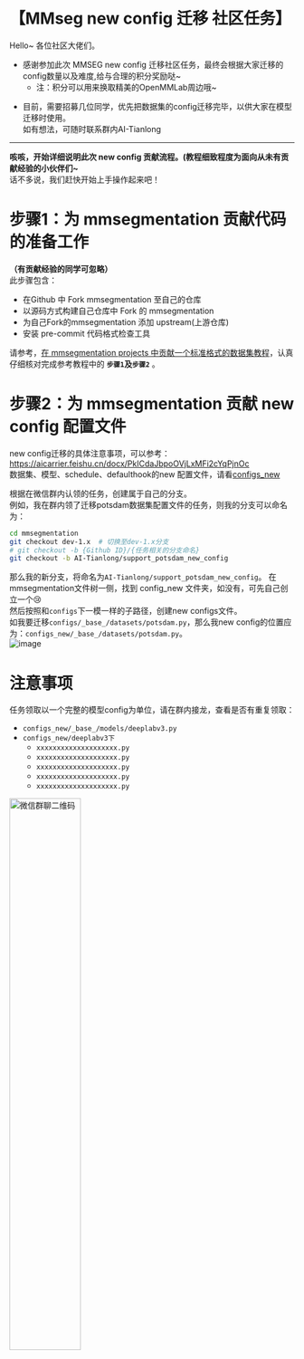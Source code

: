 # 【MMseg new config 迁移 社区任务】
Hello~ 各位社区大佬们。  
- 感谢参加此次 MMSEG new config 迁移社区任务，最终会根据大家迁移的config数量以及难度,给与合理的积分奖励哒~    
  - 注：积分可以用来换取精美的OpenMMLab周边哦~  
+ 目前，需要招募几位同学，优先把数据集的config迁移完毕，以供大家在模型迁移时使用。  
如有想法，可随时联系群内AI-Tianlong
---
**咳咳，开始详细说明此次 new config 贡献流程。(教程细致程度为面向从未有贡献经验的小伙伴们~**  
话不多说，我们赶快开始上手操作起来吧！
# 步骤1：为 mmsegmentation 贡献代码的准备工作   
**（有贡献经验的同学可忽略）**  
此步骤包含：
- 在Github 中 Fork mmsegmentation 至自己的仓库
- 以源码方式构建自己仓库中 Fork 的 mmsegmentation
- 为自己Fork的mmsegmentation 添加 upstream(上游仓库)
- 安装 pre-commit 代码格式检查工具

请参考，[在 mmsegmentation projects 中贡献一个标准格式的数据集教程](https://github.com/open-mmlab/mmsegmentation/blob/main/docs/zh_cn/advanced_guides/contribute_dataset.md)，认真仔细核对完成参考教程中的 **`步骤1`及`步骤2`** 。  
# 步骤2：为 mmsegmentation 贡献 new config 配置文件
new config迁移的具体注意事项，可以参考：https://aicarrier.feishu.cn/docx/PkICdaJbpoOVjLxMFi2cYqPjnOc  
数据集、模型、schedule、defaulthook的new 配置文件，请看[configs_new](https://github.com/AI-Tianlong/mmseg-new-config/tree/main/configs_new)  

根据在微信群内认领的任务，创建属于自己的分支。  
例如，我在群内领了迁移potsdam数据集配置文件的任务，则我的分支可以命名为：  
```bash
cd mmsegmentation
git checkout dev-1.x  # 切换至dev-1.x分支
# git checkout -b {Github ID}/{任务相关的分支命名}
git checkout -b AI-Tianlong/support_potsdam_new_config
```
那么我的新分支，将命名为`AI-Tianlong/support_potsdam_new_config`。
在mmsegmentation文件树一侧，找到 config_new 文件夹，如没有，可先自己创立一个😢  
然后按照和`configs`下一模一样的子路径，创建new configs文件。  
如我要迁移`configs/_base_/datasets/potsdam.py`，那么我new config的位置应为：`configs_new/_base_/datasets/potsdam.py`。  
![image](https://github.com/AI-Tianlong/mmseg-new-config/assets/50650583/ce7d0a05-da8f-4ad9-a675-cbee18cc5419)

# 注意事项
任务领取以一个完整的模型config为单位，请在群内接龙，查看是否有重复领取：
- `configs_new/_base_/models/deeplabv3.py`
- `configs_new/deeplabv3下`
  - `xxxxxxxxxxxxxxxxxxxx.py`
  - `xxxxxxxxxxxxxxxxxxxx.py`
  - `xxxxxxxxxxxxxxxxxxxx.py`
  - `xxxxxxxxxxxxxxxxxxxx.py`
  - `xxxxxxxxxxxxxxxxxxxx.py` 
<img src='https://github.com/AI-Tianlong/mmseg-new-config/assets/50650583/c4f77d65-6cbe-4f86-8a0a-b391e7419c05' alt="微信群聊二维码" width="50%">
